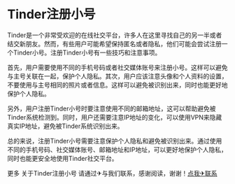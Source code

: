 # Tinder注册小号

Tinder是一个非常受欢迎的在线社交平台，许多人在这里寻找自己的另一半或者结交新朋友。然而，有些用户可能希望保持匿名或者隐私，他们可能会尝试注册一个Tinder小号。注册Tinder小号有一些技巧和注意事项。

首先，用户需要使用不同的手机号码或者社交媒体账号来注册小号。这样可以避免与主号关联在一起，保护个人隐私。其次，用户应该注意头像和个人资料的设置，不要使用与主号相同的照片或者信息。这样可以避免被识别出来，同时也能更好地保护个人隐私。

另外，用户注册Tinder小号时要注意使用不同的邮箱地址，这可以帮助避免被Tinder系统检测到。同时，用户还需要注意IP地址的变化，可以使用VPN来隐藏真实IP地址，避免被Tinder系统识别出来。

总的来说，注册Tinder小号需要注意保护个人隐私和避免被识别出来。通过使用不同的手机号码、社交媒体账号、邮箱地址和IP地址，可以更好地保护个人隐私，同时也能更安全地使用Tinder社交平台。

更多 关于Tinder注册小号 请通过✈与我们联系，感谢阅读，谢谢！[点我✈联系](https://lm.k02.cc)